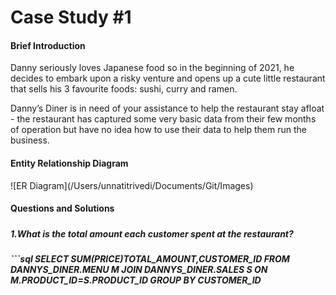 <h1>Case Study #1</h1>
<h4><h4>Brief Introduction</h4></h4>
Danny seriously loves Japanese food so in the beginning of 2021, he decides to embark upon a risky venture and opens up a cute little restaurant that sells his 3 favourite foods: sushi, curry and ramen.

Danny’s Diner is in need of your assistance to help the restaurant stay afloat - the restaurant has captured some very basic data from their few months of operation but have no idea how to use their data to help them run the business.

<h4><h4>Entity Relationship Diagram</h4></h4>
![ER Diagram](/Users/unnatitrivedi/Documents/Git/Images)

<h4><h4>Questions and Solutions</h4></h4>

<h5><h5>1.What is the total amount each customer spent at the restaurant?</h5><h5>
```sql
SELECT 
SUM(PRICE)TOTAL_AMOUNT,CUSTOMER_ID
FROM DANNYS_DINER.MENU M JOIN DANNYS_DINER.SALES S
ON M.PRODUCT_ID=S.PRODUCT_ID
GROUP BY CUSTOMER_ID


